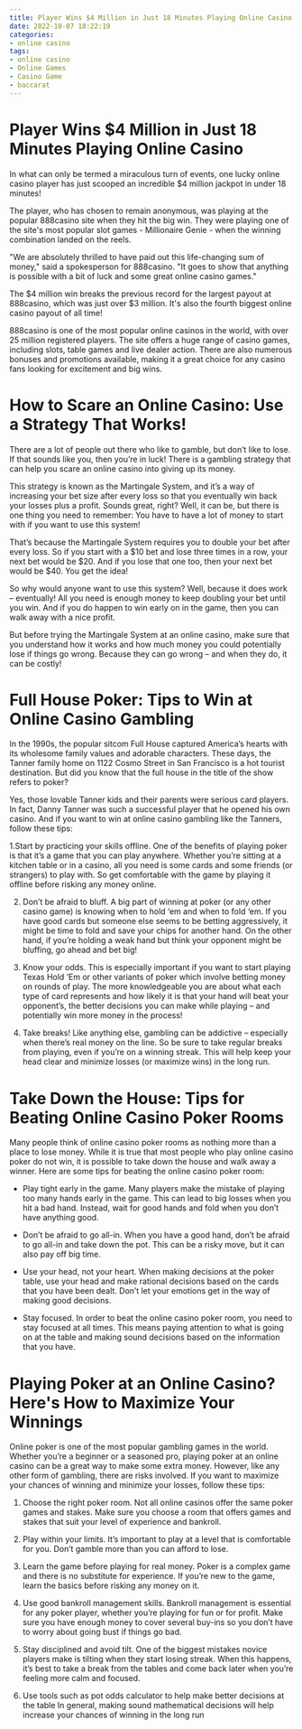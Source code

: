 ```yaml
---
title: Player Wins $4 Million in Just 18 Minutes Playing Online Casino
date: 2022-10-07 18:22:19
categories:
- online casino
tags:
- online casino
- Online Games
- Casino Game
- baccarat
---
```



#  Player Wins $4 Million in Just 18 Minutes Playing Online Casino

In what can only be termed a miraculous turn of events, one lucky online casino player has just scooped an incredible $4 million jackpot in under 18 minutes!

The player, who has chosen to remain anonymous, was playing at the popular 888casino site when they hit the big win. They were playing one of the site's most popular slot games - Millionaire Genie - when the winning combination landed on the reels.

"We are absolutely thrilled to have paid out this life-changing sum of money," said a spokesperson for 888casino. "It goes to show that anything is possible with a bit of luck and some great online casino games."

The $4 million win breaks the previous record for the largest payout at 888casino, which was just over $3 million. It's also the fourth biggest online casino payout of all time!

888casino is one of the most popular online casinos in the world, with over 25 million registered players. The site offers a huge range of casino games, including slots, table games and live dealer action. There are also numerous bonuses and promotions available, making it a great choice for any casino fans looking for excitement and big wins.

#  How to Scare an Online Casino: Use a Strategy That Works!

There are a lot of people out there who like to gamble, but don’t like to lose. If that sounds like you, then you’re in luck! There is a gambling strategy that can help you scare an online casino into giving up its money.

This strategy is known as the Martingale System, and it’s a way of increasing your bet size after every loss so that you eventually win back your losses plus a profit. Sounds great, right? Well, it can be, but there is one thing you need to remember: You have to have a lot of money to start with if you want to use this system!

That’s because the Martingale System requires you to double your bet after every loss. So if you start with a $10 bet and lose three times in a row, your next bet would be $20. And if you lose that one too, then your next bet would be $40. You get the idea!

So why would anyone want to use this system? Well, because it does work – eventually! All you need is enough money to keep doubling your bet until you win. And if you do happen to win early on in the game, then you can walk away with a nice profit.

But before trying the Martingale System at an online casino, make sure that you understand how it works and how much money you could potentially lose if things go wrong. Because they can go wrong – and when they do, it can be costly!

#  Full House Poker: Tips to Win at Online Casino Gambling

In the 1990s, the popular sitcom Full House captured America’s hearts with its wholesome family values and adorable characters. These days, the Tanner family home on 1122 Cosmo Street in San Francisco is a hot tourist destination. But did you know that the full house in the title of the show refers to poker?

Yes, those lovable Tanner kids and their parents were serious card players. In fact, Danny Tanner was such a successful player that he opened his own casino. And if you want to win at online casino gambling like the Tanners, follow these tips:

1.Start by practicing your skills offline. One of the benefits of playing poker is that it’s a game that you can play anywhere. Whether you’re sitting at a kitchen table or in a casino, all you need is some cards and some friends (or strangers) to play with. So get comfortable with the game by playing it offline before risking any money online.

2. Don’t be afraid to bluff. A big part of winning at poker (or any other casino game) is knowing when to hold ‘em and when to fold ‘em. If you have good cards but someone else seems to be betting aggressively, it might be time to fold and save your chips for another hand. On the other hand, if you’re holding a weak hand but think your opponent might be bluffing, go ahead and bet big!

3. Know your odds. This is especially important if you want to start playing Texas Hold ‘Em or other variants of poker which involve betting money on rounds of play. The more knowledgeable you are about what each type of card represents and how likely it is that your hand will beat your opponent’s, the better decisions you can make while playing – and potentially win more money in the process!

4. Take breaks! Like anything else, gambling can be addictive – especially when there’s real money on the line. So be sure to take regular breaks from playing, even if you’re on a winning streak. This will help keep your head clear and minimize losses (or maximize wins) in the long run.

#  Take Down the House: Tips for Beating Online Casino Poker Rooms

Many people think of online casino poker rooms as nothing more than a place to lose money. While it is true that most people who play online casino poker do not win, it is possible to take down the house and walk away a winner. Here are some tips for beating the online casino poker room:

* Play tight early in the game. Many players make the mistake of playing too many hands early in the game. This can lead to big losses when you hit a bad hand. Instead, wait for good hands and fold when you don’t have anything good.

* Don’t be afraid to go all-in. When you have a good hand, don’t be afraid to go all-in and take down the pot. This can be a risky move, but it can also pay off big time.

* Use your head, not your heart. When making decisions at the poker table, use your head and make rational decisions based on the cards that you have been dealt. Don’t let your emotions get in the way of making good decisions.

* Stay focused. In order to beat the online casino poker room, you need to stay focused at all times. This means paying attention to what is going on at the table and making sound decisions based on the information that you have.

#  Playing Poker at an Online Casino? Here's How to Maximize Your Winnings

Online poker is one of the most popular gambling games in the world. Whether you’re a beginner or a seasoned pro, playing poker at an online casino can be a great way to make some extra money. However, like any other form of gambling, there are risks involved. If you want to maximize your chances of winning and minimize your losses, follow these tips:

1. Choose the right poker room. Not all online casinos offer the same poker games and stakes. Make sure you choose a room that offers games and stakes that suit your level of experience and bankroll.

2. Play within your limits. It’s important to play at a level that is comfortable for you. Don’t gamble more than you can afford to lose.

3. Learn the game before playing for real money. Poker is a complex game and there is no substitute for experience. If you’re new to the game, learn the basics before risking any money on it.

4. Use good bankroll management skills. Bankroll management is essential for any poker player, whether you’re playing for fun or for profit. Make sure you have enough money to cover several buy-ins so you don’t have to worry about going bust if things go bad.

5. Stay disciplined and avoid tilt. One of the biggest mistakes novice players make is tilting when they start losing streak. When this happens, it’s best to take a break from the tables and come back later when you’re feeling more calm and focused.

6. Use tools such as pot odds calculator to help make better decisions at the table In general, making sound mathematical decisions will help increase your chances of winning in the long run